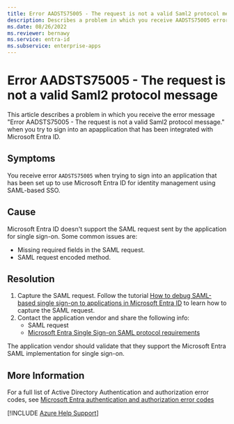 ```yaml
---
title: Error AADSTS75005 - The request is not a valid Saml2 protocol message
description: Describes a problem in which you receive AADSTS75005 error when signing in to SAML-based single sign-on configured app.
ms.date: 08/26/2022
ms.reviewer: bernawy
ms.service: entra-id
ms.subservice: enterprise-apps
---
```

# Error AADSTS75005 - The request is not a valid Saml2 protocol message

This article describes a problem in which you receive the error message "Error AADSTS75005 - The request is not a valid Saml2 protocol message." when you try to sign into an apapplication that has been integrated with Microsoft Entra ID.

## Symptoms

You receive error `AADSTS75005` when trying to sign into an application that has been set up to use Microsoft Entra ID for identity management using SAML-based SSO.

## Cause

Microsoft Entra ID doesn't support the SAML request sent by the application for single sign-on. Some common issues are:

- Missing required fields in the SAML request.
- SAML request encoded method.

## Resolution

1. Capture the SAML request. Follow the tutorial [How to debug SAML-based single sign-on to applications in Microsoft Entra ID](/azure/active-directory/manage-apps/debug-saml-sso-issues) to learn how to capture the SAML request.
1. Contact the application vendor and share the following info:
    - SAML request
    - [Microsoft Entra Single Sign-on SAML protocol requirements](/azure/active-directory/develop/single-sign-on-saml-protocol)

The application vendor should validate that they support the Microsoft Entra SAML implementation for single sign-on.

## More Information

For a full list of Active Directory Authentication and authorization error codes, see [Microsoft Entra authentication and authorization error codes](/azure/active-directory/develop/reference-aadsts-error-codes)

[!INCLUDE [Azure Help Support](../../../includes/azure-help-support.md)]
